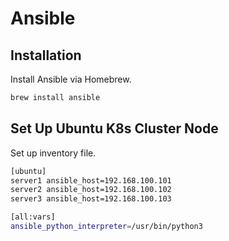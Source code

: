 # Ansible

## Installation

Install Ansible via Homebrew.

```sh
brew install ansible
```

## Set Up Ubuntu K8s Cluster Node

Set up inventory file.

```sh
[ubuntu]
server1 ansible_host=192.168.100.101
server2 ansible_host=192.168.100.102
server3 ansible_host=192.168.100.103

[all:vars]
ansible_python_interpreter=/usr/bin/python3
```
